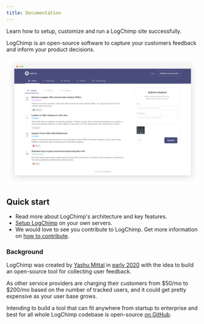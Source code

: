```yaml
---
title: Documentation
---
```


Learn how to setup, customize and run a LogChimp site successfully.

LogChimp is an open-source software to capture your customers feedback and inform your product decisions.

![LogChimp homepage](/images/docs/logchimp_homepage.png)

## Quick start

* Read more about LogChimp's architecture and key features.
* [Setup LogChimp](/docs/install) on your own servers.
* We would love to see you contribute to LogChimp. Get more information on [how to contribute](/docs/contributing).

### Background

LogChimp was created by [Yashu Mittal](https://twitter.com/mittalyashu77) in [early 2020](https://github.com/logchimp/logchimp/commit/fb7190a4aa8e1da9ec977dd1d4c8dfab9d536be4) with the idea to build an open-source tool for collecting user feedback.

As other service providers are charging their customers from $50/mo to $200/mo based on the number of tracked users, and it could get pretty expensive as your user base grows.

Intending to build a tool that can fit anywhere from startup to enterprise and best for all whole LogChimp codebase is open-source [on GitHub](https://github.com/logchimp/logchimp).
